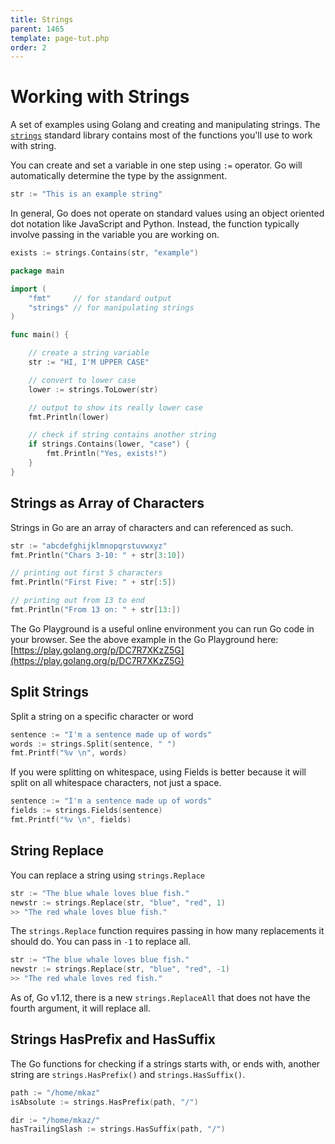 ```yaml
---
title: Strings
parent: 1465
template: page-tut.php
order: 2
---
```


# Working with Strings

A set of examples using Golang and creating and manipulating strings. The [`strings`](http://golang.org/pkg/strings/) standard library contains most of the functions you'll use to work with string.

You can create and set a variable in one step using `:=` operator. Go will automatically determine the type by the assignment.

```go
str := "This is an example string"
```

In general, Go does not operate on standard values using an object oriented dot notation like JavaScript and Python. Instead, the function typically involve passing in the variable you are working on.

```go
exists := strings.Contains(str, "example")
```


```go
package main

import (
	"fmt"     // for standard output
	"strings" // for manipulating strings
)

func main() {

	// create a string variable
	str := "HI, I'M UPPER CASE"

	// convert to lower case
	lower := strings.ToLower(str)

	// output to show its really lower case
	fmt.Println(lower)

	// check if string contains another string
	if strings.Contains(lower, "case") {
		fmt.Println("Yes, exists!")
	}
}
```

## Strings as Array of Characters

Strings in Go are an array of characters and can referenced as such.

```go
str := "abcdefghijklmnopqrstuvwxyz"
fmt.Println("Chars 3-10: " + str[3:10])

// printing out first 5 characters
fmt.Println("First Five: " + str[:5])

// printing out from 13 to end
fmt.Println("From 13 on: " + str[13:])
```

The Go Playground is a useful online environment you can run Go code in your browser. See the above example in the Go Playground here: [https://play.golang.org/p/DC7R7XKzZ5G](https://play.golang.org/p/DC7R7XKzZ5G)

## Split Strings

Split a string on a specific character or word

```go
sentence := "I'm a sentence made up of words"
words := strings.Split(sentence, " ")
fmt.Printf("%v \n", words)
```

If you were splitting on whitespace, using Fields is better because it will split on all whitespace characters, not just a space.

```go
sentence := "I'm a sentence made up of words"
fields := strings.Fields(sentence)
fmt.Printf("%v \n", fields)
```

## String Replace

You can replace a string using `strings.Replace`

```go
str := "The blue whale loves blue fish."
newstr := strings.Replace(str, "blue", "red", 1)
>> "The red whale loves blue fish."
```

The `strings.Replace` function requires passing in how many replacements it should do. You can pass in `-1` to replace all.

```go
str := "The blue whale loves blue fish."
newstr := strings.Replace(str, "blue", "red", -1)
>> "The red whale loves red fish."
```

As of, Go v1.12, there is a new `strings.ReplaceAll` that does not have the fourth argument, it will replace all.


## Strings HasPrefix and HasSuffix

The Go functions for checking if a strings starts with, or ends with, another string are `strings.HasPrefix()` and `strings.HasSuffix()`.

```go
path := "/home/mkaz"
isAbsolute := strings.HasPrefix(path, "/")

dir := "/home/mkaz/"
hasTrailingSlash := strings.HasSuffix(path, "/")
```

